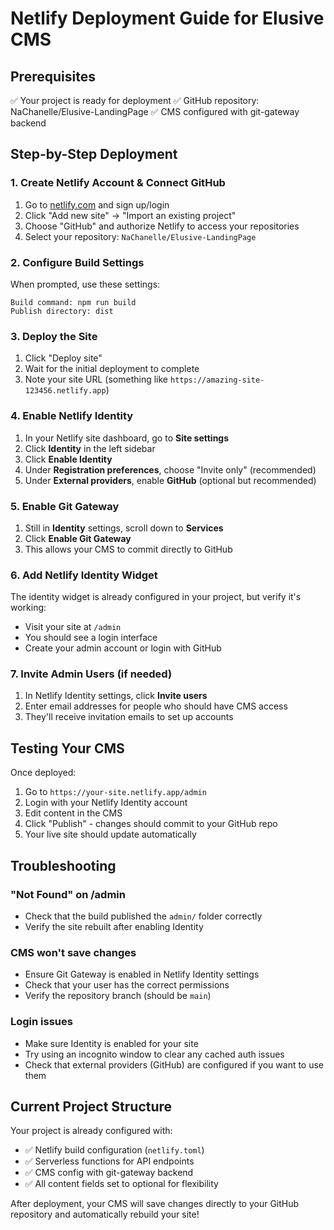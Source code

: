 # Netlify Deployment Guide for Elusive CMS

## Prerequisites
✅ Your project is ready for deployment
✅ GitHub repository: NaChanelle/Elusive-LandingPage
✅ CMS configured with git-gateway backend

## Step-by-Step Deployment

### 1. Create Netlify Account & Connect GitHub
1. Go to [netlify.com](https://netlify.com) and sign up/login
2. Click "Add new site" → "Import an existing project"
3. Choose "GitHub" and authorize Netlify to access your repositories
4. Select your repository: `NaChanelle/Elusive-LandingPage`

### 2. Configure Build Settings
When prompted, use these settings:
```
Build command: npm run build
Publish directory: dist
```

### 3. Deploy the Site
1. Click "Deploy site"
2. Wait for the initial deployment to complete
3. Note your site URL (something like `https://amazing-site-123456.netlify.app`)

### 4. Enable Netlify Identity
1. In your Netlify site dashboard, go to **Site settings**
2. Click **Identity** in the left sidebar
3. Click **Enable Identity**
4. Under **Registration preferences**, choose "Invite only" (recommended)
5. Under **External providers**, enable **GitHub** (optional but recommended)

### 5. Enable Git Gateway
1. Still in **Identity** settings, scroll down to **Services**
2. Click **Enable Git Gateway**
3. This allows your CMS to commit directly to GitHub

### 6. Add Netlify Identity Widget
The identity widget is already configured in your project, but verify it's working:
- Visit your site at `/admin`
- You should see a login interface
- Create your admin account or login with GitHub

### 7. Invite Admin Users (if needed)
1. In Netlify Identity settings, click **Invite users**
2. Enter email addresses for people who should have CMS access
3. They'll receive invitation emails to set up accounts

## Testing Your CMS

Once deployed:
1. Go to `https://your-site.netlify.app/admin`
2. Login with your Netlify Identity account
3. Edit content in the CMS
4. Click "Publish" - changes should commit to your GitHub repo
5. Your live site should update automatically

## Troubleshooting

### "Not Found" on /admin
- Check that the build published the `admin/` folder correctly
- Verify the site rebuilt after enabling Identity

### CMS won't save changes
- Ensure Git Gateway is enabled in Netlify Identity settings
- Check that your user has the correct permissions
- Verify the repository branch (should be `main`)

### Login issues
- Make sure Identity is enabled for your site
- Try using an incognito window to clear any cached auth issues
- Check that external providers (GitHub) are configured if you want to use them

## Current Project Structure
Your project is already configured with:
- ✅ Netlify build configuration (`netlify.toml`)
- ✅ Serverless functions for API endpoints
- ✅ CMS config with git-gateway backend
- ✅ All content fields set to optional for flexibility

After deployment, your CMS will save changes directly to your GitHub repository and automatically rebuild your site!